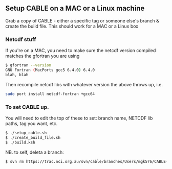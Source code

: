 ## Setup CABLE on a MAC or a Linux machine

Grab a copy of CABLE - either a specific tag or someone else's branch & create the build file. This should work for a MAC or a Linux box

### Netcdf stuff

If you're on a MAC, you need to make sure the netcdf version compiled matches the gfortran you are using

```bash
$ gfortran --version
GNU Fortran (MacPorts gcc5 6.4.0) 6.4.0
blah, blah
```

Then recompile netcdf libs with whatever version the above throws up, i.e.

```bash
sudo port install netcdf-fortran +gcc64
```

### To set CABLE up.

You will need to edit the top of these to set: branch name, NETCDF lib paths, tag you want, etc.

```bash
$ ./setup_cable.sh
$ ./create_build_file.sh
$ ./build.ksh
```

NB. to self, deleta a branch:

```bash
$ svn rm https://trac.nci.org.au/svn/cable/branches/Users/mgk576/CABLE-2.3.4_testing -m "Deleting test branch"
```
